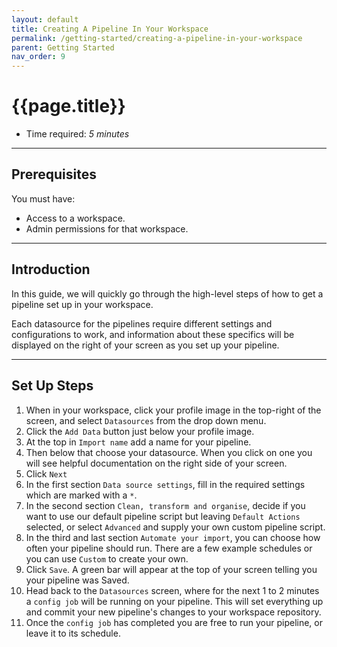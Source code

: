 ```yaml
---
layout: default
title: Creating A Pipeline In Your Workspace
permalink: /getting-started/creating-a-pipeline-in-your-workspace
parent: Getting Started
nav_order: 9
---
```


# {{page.title}}

- Time required: *5 minutes*

---

## Prerequisites

You must have:
- Access to a workspace.
- Admin permissions for that workspace.

---

## Introduction

In this guide, we will quickly go through the high-level steps of how to get a pipeline set up in your workspace. 

Each datasource for the pipelines require different settings and configurations to work, and information about these specifics will be displayed on the right of your screen as you set up your pipeline.

---

## Set Up Steps

1. When in your workspace, click your profile image in the top-right of the screen, and select `Datasources` from the drop down menu.
2. Click the `Add Data` button just below your profile image.
3. At the top in `Import name` add a name for your pipeline.
4. Then below that choose your datasource. When you click on one you will see helpful documentation on the right side of your screen.
5. Click `Next`
6. In the first section `Data source settings`, fill in the required settings which are marked with a `*`.
7. In the second section `Clean, transform and organise`, decide if you want to use our default pipeline script but leaving `Default Actions` selected, or select `Advanced` and supply your own custom pipeline script.
8. In the third and last section `Automate your import`, you can choose how often your pipeline should run. There are a few example schedules or you can use `Custom` to create your own.
9. Click `Save`. A green bar will appear at the top of your screen telling you your pipeline was Saved.
10. Head back to the `Datasources` screen, where for the next 1 to 2 minutes a `config job` will be running on your pipeline. This will set everything up and commit your new pipeline's changes to your workspace repository.
11. Once the `config job` has completed you are free to run your pipeline, or leave it to its schedule.
